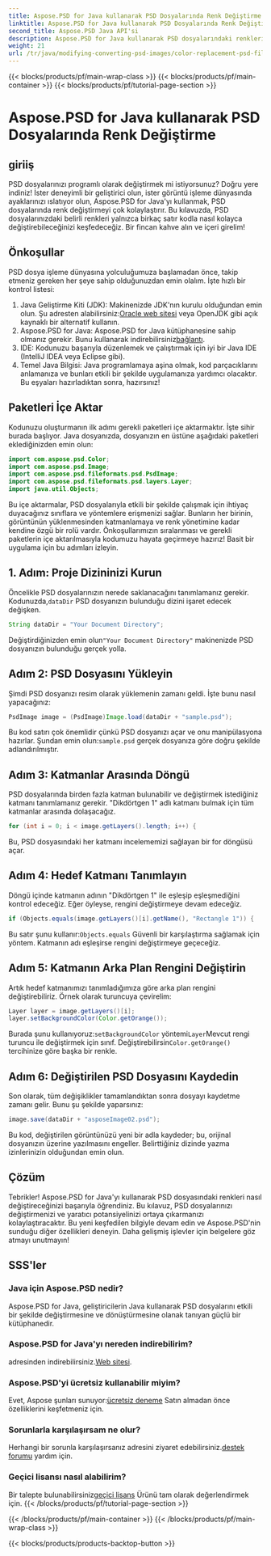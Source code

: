 ```yaml
---
title: Aspose.PSD for Java kullanarak PSD Dosyalarında Renk Değiştirme
linktitle: Aspose.PSD for Java kullanarak PSD Dosyalarında Renk Değiştirme
second_title: Aspose.PSD Java API'si
description: Aspose.PSD for Java kullanarak PSD dosyalarındaki renkleri nasıl değiştireceğinizi öğrenin. Resimlerinizi verimli bir şekilde değiştirmek için bu kolay adım adım kılavuzu izleyin.
weight: 21
url: /tr/java/modifying-converting-psd-images/color-replacement-psd-files/
---
```


{{< blocks/products/pf/main-wrap-class >}}
{{< blocks/products/pf/main-container >}}
{{< blocks/products/pf/tutorial-page-section >}}

# Aspose.PSD for Java kullanarak PSD Dosyalarında Renk Değiştirme

## giriiş
PSD dosyalarınızı programlı olarak değiştirmek mi istiyorsunuz? Doğru yere indiniz! İster deneyimli bir geliştirici olun, ister görüntü işleme dünyasında ayaklarınızı ıslatıyor olun, Aspose.PSD for Java'yı kullanmak, PSD dosyalarında renk değiştirmeyi çok kolaylaştırır. Bu kılavuzda, PSD dosyalarınızdaki belirli renkleri yalnızca birkaç satır kodla nasıl kolayca değiştirebileceğinizi keşfedeceğiz. Bir fincan kahve alın ve içeri girelim!
## Önkoşullar
PSD dosya işleme dünyasına yolculuğumuza başlamadan önce, takip etmeniz gereken her şeye sahip olduğunuzdan emin olalım. İşte hızlı bir kontrol listesi:
1.  Java Geliştirme Kiti (JDK): Makinenizde JDK'nın kurulu olduğundan emin olun. Şu adresten alabilirsiniz:[Oracle web sitesi](https://www.oracle.com/java/technologies/javase-jdk11-downloads.html) veya OpenJDK gibi açık kaynaklı bir alternatif kullanın.
2.  Aspose.PSD for Java: Aspose.PSD for Java kütüphanesine sahip olmanız gerekir. Bunu kullanarak indirebilirsiniz[bağlantı](https://releases.aspose.com/psd/java/).
3. IDE: Kodunuzu başarıyla düzenlemek ve çalıştırmak için iyi bir Java IDE (IntelliJ IDEA veya Eclipse gibi).
4. Temel Java Bilgisi: Java programlamaya aşina olmak, kod parçacıklarını anlamanıza ve bunları etkili bir şekilde uygulamanıza yardımcı olacaktır.
Bu eşyaları hazırladıktan sonra, hazırsınız!
## Paketleri İçe Aktar
Kodunuzu oluşturmanın ilk adımı gerekli paketleri içe aktarmaktır. İşte sihir burada başlıyor. Java dosyanızda, dosyanızın en üstüne aşağıdaki paketleri eklediğinizden emin olun:
```java
import com.aspose.psd.Color;
import com.aspose.psd.Image;
import com.aspose.psd.fileformats.psd.PsdImage;
import com.aspose.psd.fileformats.psd.layers.Layer;
import java.util.Objects;
```
Bu içe aktarmalar, PSD dosyalarıyla etkili bir şekilde çalışmak için ihtiyaç duyacağınız sınıflara ve yöntemlere erişmenizi sağlar. Bunların her birinin, görüntünün yüklenmesinden katmanlamaya ve renk yönetimine kadar kendine özgü bir rolü vardır.
Önkoşullarımızın sıralanması ve gerekli paketlerin içe aktarılmasıyla kodumuzu hayata geçirmeye hazırız! Basit bir uygulama için bu adımları izleyin.
## 1. Adım: Proje Dizininizi Kurun
 Öncelikle PSD dosyalarınızın nerede saklanacağını tanımlamanız gerekir. Kodunuzda,`dataDir` PSD dosyanızın bulunduğu dizini işaret edecek değişken.
```java
String dataDir = "Your Document Directory";
```
 Değiştirdiğinizden emin olun`"Your Document Directory"` makinenizde PSD dosyanızın bulunduğu gerçek yolla.
## Adım 2: PSD Dosyasını Yükleyin
Şimdi PSD dosyanızı resim olarak yüklemenin zamanı geldi. İşte bunu nasıl yapacağınız:
```java
PsdImage image = (PsdImage)Image.load(dataDir + "sample.psd");
```
 Bu kod satırı çok önemlidir çünkü PSD dosyanızı açar ve onu manipülasyona hazırlar. Şundan emin olun:`sample.psd` gerçek dosyanıza göre doğru şekilde adlandırılmıştır.
## Adım 3: Katmanlar Arasında Döngü
PSD dosyalarında birden fazla katman bulunabilir ve değiştirmek istediğiniz katmanı tanımlamanız gerekir. "Dikdörtgen 1" adlı katmanı bulmak için tüm katmanlar arasında dolaşacağız.
```java
for (int i = 0; i < image.getLayers().length; i++) {
```
Bu, PSD dosyasındaki her katmanı incelememizi sağlayan bir for döngüsü açar.
## Adım 4: Hedef Katmanı Tanımlayın
Döngü içinde katmanın adının "Dikdörtgen 1" ile eşleşip eşleşmediğini kontrol edeceğiz. Eğer öyleyse, rengini değiştirmeye devam edeceğiz.
```java
if (Objects.equals(image.getLayers()[i].getName(), "Rectangle 1")) {
```
 Bu satır şunu kullanır:`Objects.equals` Güvenli bir karşılaştırma sağlamak için yöntem. Katmanın adı eşleşirse rengini değiştirmeye geçeceğiz.
## Adım 5: Katmanın Arka Plan Rengini Değiştirin
Artık hedef katmanımızı tanımladığımıza göre arka plan rengini değiştirebiliriz. Örnek olarak turuncuya çevirelim:
```java
Layer layer = image.getLayers()[i];
layer.setBackgroundColor(Color.getOrange());
```
 Burada şunu kullanıyoruz:`setBackgroundColor` yöntemi`Layer`Mevcut rengi turuncu ile değiştirmek için sınıf. Değiştirebilirsin`Color.getOrange()` tercihinize göre başka bir renkle.
## Adım 6: Değiştirilen PSD Dosyasını Kaydedin
Son olarak, tüm değişiklikler tamamlandıktan sonra dosyayı kaydetme zamanı gelir. Bunu şu şekilde yaparsınız:
```java
image.save(dataDir + "asposeImage02.psd");
```
Bu kod, değiştirilen görüntünüzü yeni bir adla kaydeder; bu, orijinal dosyanızın üzerine yazılmasını engeller. Belirttiğiniz dizinde yazma izinlerinizin olduğundan emin olun.
## Çözüm
Tebrikler! Aspose.PSD for Java'yı kullanarak PSD dosyasındaki renkleri nasıl değiştireceğinizi başarıyla öğrendiniz. Bu kılavuz, PSD dosyalarınızı değiştirmenizi ve yaratıcı potansiyelinizi ortaya çıkarmanızı kolaylaştıracaktır. Bu yeni keşfedilen bilgiyle devam edin ve Aspose.PSD'nin sunduğu diğer özellikleri deneyin. Daha gelişmiş işlevler için belgelere göz atmayı unutmayın!
## SSS'ler
### Java için Aspose.PSD nedir?
Aspose.PSD for Java, geliştiricilerin Java kullanarak PSD dosyalarını etkili bir şekilde değiştirmesine ve dönüştürmesine olanak tanıyan güçlü bir kütüphanedir.
### Aspose.PSD for Java'yı nereden indirebilirim?
 adresinden indirebilirsiniz.[Web sitesi](https://releases.aspose.com/psd/java/).
### Aspose.PSD'yi ücretsiz kullanabilir miyim?
 Evet, Aspose şunları sunuyor:[ücretsiz deneme](https://releases.aspose.com/) Satın almadan önce özelliklerini keşfetmeniz için.
### Sorunlarla karşılaşırsam ne olur?
 Herhangi bir sorunla karşılaşırsanız adresini ziyaret edebilirsiniz.[destek forumu](https://forum.aspose.com/c/psd/34) yardım için.
### Geçici lisansı nasıl alabilirim?
 Bir talepte bulunabilirsiniz[geçici lisans](https://purchase.aspose.com/temporary-license/) Ürünü tam olarak değerlendirmek için.
{{< /blocks/products/pf/tutorial-page-section >}}

{{< /blocks/products/pf/main-container >}}
{{< /blocks/products/pf/main-wrap-class >}}

{{< blocks/products/products-backtop-button >}}

